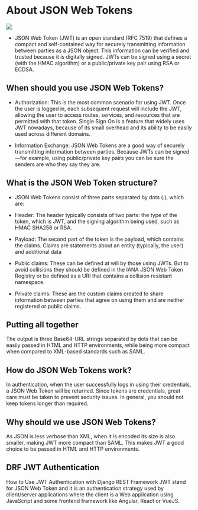 # About JSON Web Tokens

![](https://pspdfkit.com/images/blog/2021/a-primer-on-json-web-tokens/article-header-5cbaed93.png)

- JSON Web Token (JWT) is an open standard (RFC 7519) that defines a compact and self-contained way for securely transmitting information between parties as a JSON object. This information can be verified and trusted because it is digitally signed. JWTs can be signed using a secret (with the HMAC algorithm) or a public/private key pair using RSA or ECDSA.


## When should you use JSON Web Tokens?
- Authorization: This is the most common scenario for using JWT. Once the user is logged in, each subsequent request will include the JWT, allowing the user to access routes, services, and resources that are permitted with that token. Single Sign On is a feature that widely uses JWT nowadays, because of its small overhead and its ability to be easily used across different domains.

- Information Exchange: JSON Web Tokens are a good way of securely transmitting information between parties. Because JWTs can be signed—for example, using public/private key pairs you can be sure the senders are who they say they are.

## What is the JSON Web Token structure?
- JSON Web Tokens consist of three parts separated by dots (.), which are:

- Header: The header typically consists of two parts: the type of the token, which is JWT, and the signing algorithm being used, such as HMAC SHA256 or RSA.
- Payload: The second part of the token is the payload, which contains the claims. Claims are statements about an entity (typically, the user) and additional data
- Public claims: These can be defined at will by those using JWTs. But to avoid collisions they should be defined in the IANA JSON Web Token Registry or be defined as a URI that contains a collision resistant namespace.
- Private claims: These are the custom claims created to share information between parties that agree on using them and are neither registered or public claims.

## Putting all together
The output is three Base64-URL strings separated by dots that can be easily passed in HTML and HTTP environments, while being more compact when compared to XML-based standards such as SAML.

## How do JSON Web Tokens work?
In authentication, when the user successfully logs in using their credentials, a JSON Web Token will be returned. Since tokens are credentials, great care must be taken to prevent security issues. In general, you should not keep tokens longer than required.

## Why should we use JSON Web Tokens?
As JSON is less verbose than XML, when it is encoded its size is also smaller, making JWT more compact than SAML. This makes JWT a good choice to be passed in HTML and HTTP environments.

## DRF JWT Authentication
How to Use JWT Authentication with Django REST Framework
JWT stand for JSON Web Token and it is an authentication strategy used by client/server applications where the client is a Web application using JavaScript and some frontend framework like Angular, React or VueJS.
